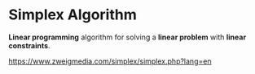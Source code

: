 # Simplex Algorithm

**Linear programming** algorithm for solving a **linear problem** with **linear constraints**.


https://www.zweigmedia.com/simplex/simplex.php?lang=en
